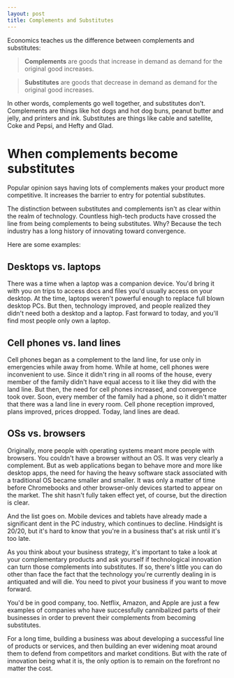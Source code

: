```yaml
---
layout: post
title: Complements and Substitutes
---
```


Economics teaches us the difference between complements and substitutes:

>**Complements** are goods that increase in demand as demand for the original good increases.

>**Substitutes** are goods that decrease in demand as demand for the original good increases.

In other words, complements go well together, and substitutes don't. Complements are things like hot dogs and hot dog buns, peanut butter and jelly, and printers and ink. Substitutes are things like cable and satellite, Coke and Pepsi, and Hefty and Glad.

# When complements become substitutes

Popular opinion says having lots of complements makes your product more competitive. It increases the barrier to entry for potential substitutes. 

The distinction between substitutes and complements isn't as clear within the realm of technology. Countless high-tech products have crossed the line from being complements to being substitutes. Why? Because the tech industry has a long history of innovating toward convergence.

Here are some examples:

## Desktops vs. laptops
There was a time when a laptop was a companion device. You'd bring it with you on trips to access docs and files you'd usually access on your desktop. At the time, laptops weren't powerful enough to replace full blown desktop PCs. But then, technology improved, and people realized they didn't need both a desktop and a laptop. Fast forward to today, and you'll find most people only own a laptop.

## Cell phones vs. land lines 
Cell phones began as a complement to the land line, for use only in emergencies while away from home. While at home, cell phones were inconvenient to use. Since it didn't ring in all rooms of the house, every member of the family didn't have equal access to it like they did with the land line. But then, the need for cell phones increased, and convergence took over. Soon, every member of the family had a phone, so it didn't matter that there was a land line in every room. Cell phone reception improved, plans improved, prices dropped. Today, land lines are dead.

## OSs vs. browsers
Originally, more people with operating systems meant more people with browsers. You couldn't have a browser without an OS. It was very clearly a complement. But as web applications began to behave more and more like desktop apps, the need for having the heavy software stack associated with a traditional OS became smaller and smaller. It was only a matter of time before Chromebooks and other browser-only devices started to appear on the market. The shit hasn't fully taken effect yet, of course, but the direction is clear.

And the list goes on. Mobile devices and tablets have already made a significant dent in the PC industry, which continues to decline. Hindsight is 20/20, but it's hard to know that you're in a business that's at risk until it's too late.

As you think about your business strategy, it's important to take a look at your complementary products and ask yourself if technological innovation can turn those complements into substitutes. If so, there's little you can do other than face the fact that the technology you're currently dealing in is antiquated and will die. You need to pivot your business if you want to move forward.

You'd be in good company, too. Netflix, Amazon, and Apple are just a few examples of companies who have successfully cannibalized parts of their businesses in order to prevent their complements from becoming substitutes.

For a long time, building a business was about developing a successful line of products or services, and then building an ever widening moat around them to defend from competitors and market conditions. But with the rate of innovation being what it is, the only option is to remain on the forefront no matter the cost.